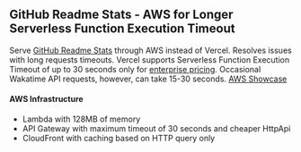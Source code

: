 ## GitHub Readme Stats - AWS for Longer Serverless Function Execution Timeout

Serve [GitHub Readme Stats](https://github.com/anuraghazra/github-readme-stats) through AWS instead of Vercel. Resolves issues with long requests timeouts. Vercel supports Serverless Function Execution Timeout of up to 30 seconds only for [enterprise pricing](https://vercel.com/pricing). Occasional Wakatime API requests, however, can take 15-30 seconds. [AWS Showcase](https://d3qbzv40zlk2ob.cloudfront.net/wakatime?username=rdok&theme=gruvbox&custom_title=Last%207%20Days&langs_count=15)

#### AWS Infrastructure
- Lambda with 128MB of memory
- API Gateway with maximum timeout of 30 seconds and cheaper HttpApi
- CloudFront with caching based on HTTP query only
